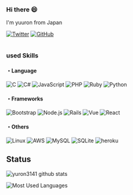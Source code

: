 ### Hi there 😄
I'm yuuron from Japan

[![Twitter](https://img.shields.io/badge/Twitter-%231DA1F2.svg?logo=Twitter&style=flat&logoColor=white)](https://twitter.com/Bluesky_3141)
[![GitHub](https://img.shields.io/badge/-Github-181717.svg?logo=github&style=flat-square)](https://github.com/yuron3141)

#

### used Skills

#### ・Language

![C](https://img.shields.io/badge/C-4640b8.svg?logo=C&style=plastic)
![C#](https://img.shields.io/badge/C%23-239120.svg?logo=C-sharp&style=plastic)
![JavaScript](https://img.shields.io/badge/JavaScript-F7DF1E.svg?logo=JavaScript&style=plastic&logoColor=white)
![PHP](https://img.shields.io/badge/PHP-777BB4.svg?logo=PHP&style=plastic&logoColor=ccc)
![Ruby](https://img.shields.io/badge/Ruby-CC342D.svg?logo=Ruby&style=plastic&logoColor=white)
![Python](https://img.shields.io/badge/-Python-F9DC3E.svg?logo=Python&style=plastic)

#### ・Frameworks
![Bootstrap](https://img.shields.io/badge/Bootstrap-%23563D7C.svg?logo=bootstrap&style=plastic&logoColor=white)
![Node.js](https://img.shields.io/badge/Node.js-6DA55F.svg?logo=node.js&style=plastic&logoColor=white)
![Rails](https://img.shields.io/badge/Rails-%23CC0000.svg?logo=ruby-on-rails&style=plastic&logoColor=white)
![Vue](https://img.shields.io/badge/-Vue.js-4FC08D.svg?logo=vue.js&style=plastic)
![React](https://img.shields.io/badge/React-%2320232a.svg?logo=react&style=plastic)

#### ・Others
![Linux](https://img.shields.io/badge/-Linux-6C6694.svg?logo=linux&style=plastic)
![AWS](https://img.shields.io/badge/Amazon_AWS-232F3E.svg?logo=amazon-aws&style=plastic&logoColor=white)
![MySQL](https://img.shields.io/badge/MySQL-%2300f.svg?logo=mysql&style=plastic&logoColor=white)
![SQLite](https://img.shields.io/badge/SQLite-%2307405e.svg?logo=sqlite&style=plastic&logoColor=white)
![heroku](https://img.shields.io/badge/Heroku-%23430098.svg?logo=heroku&style=flat&logoColor=white)

## Status

![yuron3141 github stats](https://github-readme-stats.vercel.app/api?username=yuron3141&show_icons=true&line_height=24)

![Most Used Languages](https://github-readme-stats.vercel.app/api/top-langs/?username=yuron3141)
